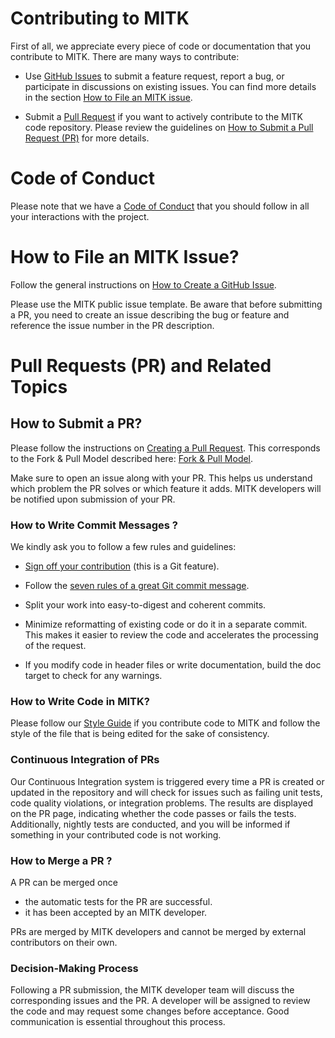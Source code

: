 # Contributing to MITK

First of all, we appreciate every piece of code or documentation that you contribute to MITK.
There are many ways to contribute:

* Use [GitHub Issues][MITK_issues_page] to submit a feature request, report a bug, or participate in discussions on existing issues. You can find more details in the section [How to File an MITK issue](#how-to-file-an-mitk-issue).

* Submit a [Pull Request][MITK_pr_page] if you want to actively contribute to the MITK code repository. Please review the guidelines on [How to Submit a Pull Request (PR)](#how-to-submit-a-pr) for more details.

# Code of Conduct

Please note that we have a [Code of Conduct][CODE_OF_CONDUCT_path] that you should follow in all your interactions with the project.

# How to File an MITK Issue?

Follow the general instructions on [How to Create a GitHub Issue][github_issues_page].

Please use the MITK public issue template. Be aware that before submitting a PR, you need to create an issue describing the bug or feature and reference the issue number in the PR description.

# Pull Requests (PR) and Related Topics


## How to Submit a PR?


Please follow the instructions on [Creating a Pull Request][github_pr_page]. This corresponds to the Fork & Pull Model described here: [Fork & Pull Model][github_fork_and_pull_page].


Make sure to open an issue along with your PR. This helps us understand which problem the PR solves or which feature it adds. MITK developers will be notified upon submission of your PR.

### How to Write Commit Messages ?

We kindly ask you to follow a few rules and guidelines:

* [Sign off your contribution][sign_off_page] (this is a Git feature).

* Follow the [seven rules of a great Git commit message][seven_commit_rules_page].

* Split your work into easy-to-digest and coherent commits.

* Minimize reformatting of existing code or do it in a separate commit. This makes it easier to review the code and accelerates the processing of the request.

* If you modify code in header files or write documentation, build the doc target to check for any warnings.

### How to Write Code in MITK?

Please follow our [Style Guide][MITK_styleguide_page] if you contribute code to MITK and follow the style of the file that is being edited for the sake of consistency.

### Continuous Integration of PRs

Our Continuous Integration system is triggered every time a PR is created or updated in the repository and will check for issues such as failing unit tests, code quality violations, or integration problems. The results are displayed on the PR page, indicating whether the code passes or fails the tests.
Additionally, nightly tests are conducted, and you will be informed if something in your contributed code is not working.

### How to Merge a PR ?

A PR can be merged once
* the automatic tests for the PR are successful.
* it has been accepted by an MITK developer.

PRs are merged by MITK developers and cannot be merged by external contributors on their own.

### Decision-Making Process

Following a PR submission, the MITK developer team will discuss the corresponding issues and the PR. A developer will be assigned to review the code and may request some changes before acceptance. Good communication is essential throughout this process.

[MITK_issues_page]: https://github.com/MITK/MITK/issues

[MITK_pr_page]: https://github.com/MITK/MITK/pulls

[CODE_OF_CONDUCT_path]: ./CODE_OF_CONDUCT.md

[github_issues_page]: https://docs.github.com/en/issues/tracking-your-work-with-issues/creating-an-issue

[github_pr_page]: https://docs.github.com/en/pull-requests/collaborating-with-pull-requests/proposing-changes-to-your-work-with-pull-requests/creating-a-pull-request

[github_fork_and_pull_page]: https://docs.github.com/en/pull-requests/collaborating-with-pull-requests/getting-started/about-collaborative-development-models#fork-and-pull-model

[sign_off_page]: https://www.mitk.org/wiki/Sign_off_contribution

[seven_commit_rules_page]: https://cbea.ms/git-commit/

[MITK_styleguide_page]: https://docs.mitk.org/nightly/StyleGuideAndNotesPage.html
